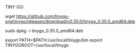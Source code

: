 TINY GO:

wget https://github.com/tinygo-org/tinygo/releases/download/v0.35.0/tinygo_0.35.0_amd64.deb

sudo dpkg -i tinygo_0.35.0_amd64.deb

export PATH=$PATH:/usr/local/tinygo/bin
export TINYGOROOT=/usr/local/tinygo